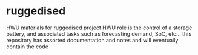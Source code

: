 # ruggedised
HWU materials for ruggedised project
HWU role is the control of a storage battery, and associated tasks such as forecasting demand, SoC, etc...
this repository has assorted documentation and notes and will eventually contain the code
